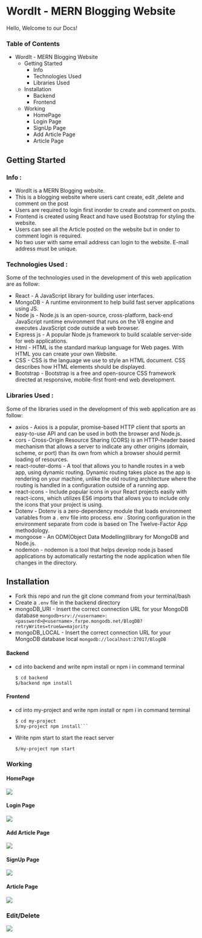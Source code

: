 # WordIt - MERN Blogging Website

Hello, Welcome to our Docs!

### Table of Contents

- WordIt - MERN Blogging Website
  - Getting Started
    - Info
    - Technologies Used
    - Libraries Used
  - Installation
    - Backend
    - Frontend
  - Working
    - HomePage
    - Login Page
    - SignUp Page
    - Add Article Page
    - Article Page

## Getting Started

### Info :

- WordIt is a MERN Blogging website.
- This is a blogging website where users cant create, edit ,delete and comment on the post
- Users are required to login first inorder to create and comment on posts.
- Frontend is created using React and have used Bootstrap for styling the website.
- Users can see all the Article posted on the website but in onder to comment login is required.
- No two user with same email address can login to the website. E-mail address must be unique.

### Technologies Used :

Some of the technologies used in the development of this web application are as follow:

- React - A JavaScript library for building user interfaces.
- MongoDB - A runtime environment to help build fast server applications using JS.
- Node js - Node.js is an open-source, cross-platform, back-end JavaScript runtime environment that runs on the V8 engine and executes JavaScript code outside a web browser.
- Express js - A popular Node.js framework to build scalable server-side for web applications.
- Html - HTML is the standard markup language for Web pages. With HTML you can create your own Website.
- CSS - CSS is the language we use to style an HTML document. CSS describes how HTML elements should be displayed.
- Bootstrap - Bootstrap is a free and open-source CSS framework directed at responsive, mobile-first front-end web development.

### Libraries Used :

Some of the libraries used in the development of this web application are as follow:

- axios - Axios is a popular, promise-based HTTP client that sports an easy-to-use API and can be used in both the browser and Node.js.
- cors - Cross-Origin Resource Sharing (CORS) is an HTTP-header based mechanism that allows a server to indicate any other origins (domain, scheme, or port) than its own from which a browser should permit loading of resources.
- react-router-doms - A tool that allows you to handle routes in a web app, using dynamic routing. Dynamic routing takes place as the app is rendering on your machine, unlike the old routing architecture where the routing is handled in a configuration outside of a running app.
- react-icons - Include popular icons in your React projects easily with react-icons, which utilizes ES6 imports that allows you to include only the icons that your project is using.
- Dotenv - Dotenv is a zero-dependency module that loads environment variables from a . env file into process. env . Storing configuration in the environment separate from code is based on The Twelve-Factor App methodology.
- mongoose - An ODM(Object Data Modelling)library for MongoDB and Node.js.
- nodemon - nodemon is a tool that helps develop node.js based applications by automatically restarting the node application when file changes in the directory.

## Installation

- Fork this repo and run the git clone command from your terminal/bash
- Create a `.env` file in the backend directory
- mongoDB_URI - Insert the correct connection URL for your MongoDB database
  `mongodb+srv://<username>:<password>@<username>.fxrpe.mongodb.net/BlogDB?retryWrites=true&w=majority`
- mongoDB_LOCAL - Insert the correct connection URL for your MongoDB database local
  `mongodb://localhost:27017/BlogDB`

#### Backend

- cd into backend and write npm install or npm i in command terminal

  ```
  $ cd backend
  $/backend npm install
  ```

#### Frontend

- cd into my-project and write npm install or npm i in command terminal

  ````
  $ cd my-project
  $/my-project npm install```

  ````

- Write npm start to start the react server

  ```
  $/my-project npm start
  ```

### Working

#### HomePage

![](./my-project/src/assets/homepage.PNG)

#### Login Page

![](./my-project/src/assets/login2.PNG)

#### Add Article Page

![](./my-project/src/assets/add.PNG)

#### SignUp Page

![](./my-project/src/assets/signup.PNG)

#### Article Page

![](./my-project/src/assets/article.PNG)

### Edit/Delete

![](./my-project/src/assets/edit.PNG)
